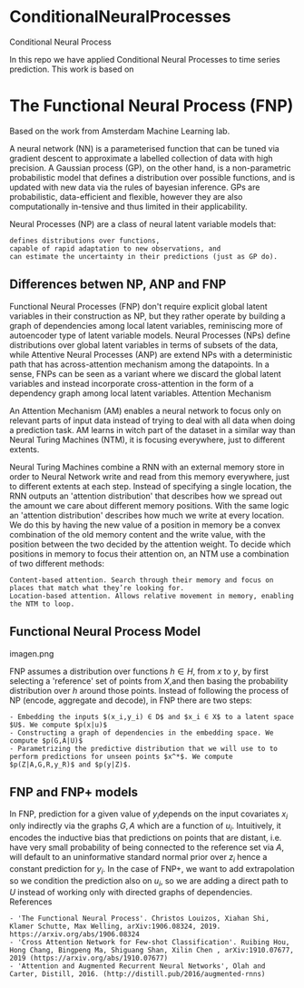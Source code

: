# ConditionalNeuralProcesses
Conditional Neural Process

In this repo we have applied Conditional Neural Processes to time series prediction. This work is based on 


# The Functional Neural Process (FNP)

Based on the work from Amsterdam Machine Learning lab.

A neural network (NN) is a parameterised function that can be tuned via gradient descent to approximate a labelled collection of data with high precision. A Gaussian process (GP), on the other hand, is a non-parametric probabilistic model that defines a distribution over possible functions, and is updated with new data via the rules of bayesian inference. GPs are probabilistic, data-efficient and flexible, however they are also computationally in-tensive and thus limited in their applicability.

Neural Processes (NP) are a class of neural latent variable models that:

    defines distributions over functions,
    capable of rapid adaptation to new observations, and
    can estimate the uncertainty in their predictions (just as GP do).

## Differences betwen NP, ANP and FNP

Functional Neural Processes (FNP) don't require explicit global latent variables in their construction as NP, but they rather operate by building a graph of dependencies among local latent variables, reminiscing more of autoencoder type of latent variable models. Neural Processes (NPs) define distributions over global latent variables in terms of subsets of the data, while Attentive Neural Processes (ANP) are extend NPs with a deterministic path that has across-attention mechanism among the datapoints. In a sense, FNPs can be seen as a variant where we discard the global latent variables and instead incorporate cross-attention in the form of a dependency graph among local latent variables.
Attention Mechanism

An Attention Mechanism (AM) enables a neural network to focus only on relevant parts of input data instead of trying to deal with all data when doing a prediction task. AM learns in witch part of the dataset in a similar way than Neural Turing Machines (NTM), it is focusing everywhere, just to different extents.

Neural Turing Machines combine a RNN with an external memory store in order to Neural Network write and read from this memory everywhere, just to different extents at each step. Instead of specifying a single location, the RNN outputs an 'attention distribution' that describes how we spread out the amount we care about different memory positions. With the same logic an 'attention distribution' describes how much we write at every location. We do this by having the new value of a position in memory be a convex combination of the old memory content and the write value, with the position between the two decided by the attention weight. To decide which positions in memory to focus their attention on, an NTM use a combination of two different methods:

    Content-based attention. Search through their memory and focus on places that match what they’re looking for.
    Location-based attention. Allows relative movement in memory, enabling the NTM to loop.

## Functional Neural Process Model

imagen.png

FNP assumes a distribution over functions $h∈H$, from $x$ to $y$, by first selecting a 'reference' set of points from $X$,and then basing the probability distribution over $h$ around those points. Instead of following the process of NP (encode, aggregate and decode), in FNP there are two steps:

    - Embedding the inputs $(x_i,y_i) ∈ D$ and $x_i ∈ X$ to a latent space $U$. We compute $p(x|u)$
    - Constructing a graph of dependencies in the embedding space. We compute $p(G,A|U)$
    - Parametrizing the predictive distribution that we will use to to perform predictions for unseen points $x^*$. We compute $p(Z|A,G,R,y_R)$ and $p(y|Z)$.

## FNP and FNP+ models

In FNP, prediction for a given value of $y_i$depends on the input covariates $x_i$ only indirectly via the graphs $G,A$ which are a function of $u_i$. Intuitively, it encodes the inductive bias that predictions on points that are distant, i.e. have very small probability of being connected to the reference set via $A$, will default to an uninformative standard normal prior over $z_i$ hence a constant prediction for $y_i$. In the case of FNP+, we want to add extrapolation so we condition the prediction also on $u_i$, so we are adding a direct path to $U$ instead of working only with directed graphs of dependencies.
References

    - 'The Functional Neural Process'. Christos Louizos, Xiahan Shi, Klamer Schutte, Max Welling, arXiv:1906.08324, 2019. https://arxiv.org/abs/1906.08324
    - 'Cross Attention Network for Few-shot Classification'. Ruibing Hou, Hong Chang, Bingpeng Ma, Shiguang Shan, Xilin Chen , arXiv:1910.07677, 2019 (https://arxiv.org/abs/1910.07677)
    - 'Attention and Augmented Recurrent Neural Networks', Olah and Carter, Distill, 2016. (http://distill.pub/2016/augmented-rnns)

